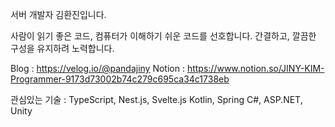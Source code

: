 서버 개발자 김환진입니다.

사람이 읽기 좋은 코드, 컴퓨터가 이해하기 쉬운 코드를 선호합니다.
간결하고, 깔끔한 구성을 유지하려 노력합니다.

Blog : https://velog.io/@pandajiny
Notion : https://www.notion.so/JINY-KIM-Programmer-9173d73002b74c279c695ca34c1738eb

관심있는 기술 :
TypeScript, Nest.js, Svelte.js
Kotlin, Spring
C#, ASP.NET, Unity
